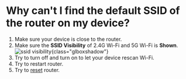 # Why can't I find the default SSID of the router on my device?

1. Make sure your device is close to the router.
2. Make sure the **SSID Visibility** of 2.4G Wi-Fi and 5G Wi-Fi is **Shown**.
    ![ssid visibility](https://static.gl-inet.com/docs/en/3/troubleshooting/cannot_find_ssid/ssid_visibility_is_shown.jpg){class="glboxshadow"}
3. Try to turn off and turn on to let your device rescan Wi-Fi.
4. Try to restart router.
5. Try to [reset](../reset) router.
